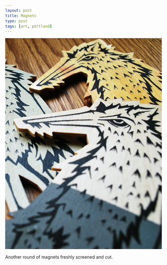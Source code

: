 ```yaml
---
layout: post
title: Magnets
type: post
tags: [art, portland]
---
```


![sketch](/media/images/b-magnets.jpg)
 
Another round of magnets freshly screened and cut.



